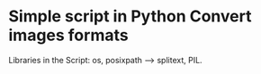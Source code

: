 # Simple script in Python Convert images formats 

Libraries in the Script:
os,
posixpath --> splitext,
PIL.
